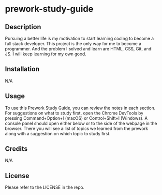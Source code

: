 # prework-study-guide

## Description


Pursuing a better life is my motivation to start learning coding to become a full stack developer. This project is the only way for me to become a programmer. And the problem I solved and learn are HTML, CSS, Git, and JS. I will keep learning for my own good.


## Installation

N/A

## Usage

To use this Prework Study Guide, you can review the notes in each section. For suggestions on what to study first, open the Chrome DevTools by pressing Command+Option+I (macOS) or Control+Shift+I (Windows). A console panel should open either below or to the side of the webpage in the browser. There you will see a list of topics we learned from the prework along with a suggestion on which topic to study first.



## Credits

N/A

## License

Please refer to the LICENSE in the repo.


